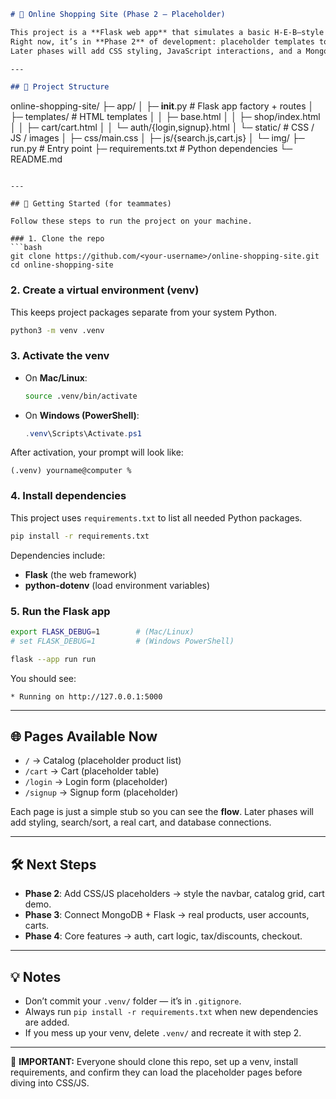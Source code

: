 ```markdown
# 🛒 Online Shopping Site (Phase 2 — Placeholder)

This project is a **Flask web app** that simulates a basic H-E-B–style online shopping site.  
Right now, it’s in **Phase 2** of development: placeholder templates to show the structure and page flow.  
Later phases will add CSS styling, JavaScript interactions, and a MongoDB backend.

---

## 📂 Project Structure
```

online-shopping-site/
├─ app/
│  ├─ **init**.py         # Flask app factory + routes
│  ├─ templates/          # HTML templates
│  │  ├─ base.html
│  │  ├─ shop/index.html
│  │  ├─ cart/cart.html
│  │  └─ auth/{login,signup}.html
│  └─ static/             # CSS / JS / images
│     ├─ css/main.css
│     ├─ js/{search.js,cart.js}
│     └─ img/
├─ run.py                 # Entry point
├─ requirements.txt       # Python dependencies
└─ README.md

````

---

## 🚀 Getting Started (for teammates)

Follow these steps to run the project on your machine.

### 1. Clone the repo
```bash
git clone https://github.com/<your-username>/online-shopping-site.git
cd online-shopping-site
````

### 2. Create a virtual environment (venv)

This keeps project packages separate from your system Python.

```bash
python3 -m venv .venv
```

### 3. Activate the venv

* On **Mac/Linux**:

  ```bash
  source .venv/bin/activate
  ```
* On **Windows (PowerShell)**:

  ```powershell
  .venv\Scripts\Activate.ps1
  ```

After activation, your prompt will look like:

```
(.venv) yourname@computer %
```

### 4. Install dependencies

This project uses `requirements.txt` to list all needed Python packages.

```bash
pip install -r requirements.txt
```

Dependencies include:

* **Flask** (the web framework)
* **python-dotenv** (load environment variables)

### 5. Run the Flask app

```bash
export FLASK_DEBUG=1        # (Mac/Linux)
# set FLASK_DEBUG=1         # (Windows PowerShell)

flask --app run run
```

You should see:

```
* Running on http://127.0.0.1:5000
```

---

## 🌐 Pages Available Now

* `/` → Catalog (placeholder product list)
* `/cart` → Cart (placeholder table)
* `/login` → Login form (placeholder)
* `/signup` → Signup form (placeholder)

Each page is just a simple stub so you can see the **flow**.
Later phases will add styling, search/sort, a real cart, and database connections.

---

## 🛠 Next Steps

* **Phase 2**: Add CSS/JS placeholders → style the navbar, catalog grid, cart demo.
* **Phase 3**: Connect MongoDB + Flask → real products, user accounts, carts.
* **Phase 4**: Core features → auth, cart logic, tax/discounts, checkout.

---

## 💡 Notes

* Don’t commit your `.venv/` folder — it’s in `.gitignore`.
* Always run `pip install -r requirements.txt` when new dependencies are added.
* If you mess up your venv, delete `.venv/` and recreate it with step 2.

---

👥 **IMPORTANT:** Everyone should clone this repo, set up a venv, install requirements, and confirm they can load the placeholder pages before diving into CSS/JS.
